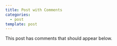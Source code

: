 ```yaml
---
title: Post with Comments
categories:
  - post
template: post
---
```


This post has comments that should appear below.
